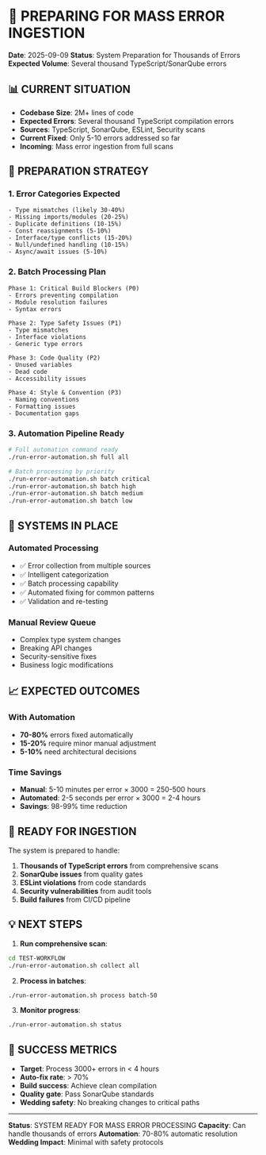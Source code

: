 # 🚨 PREPARING FOR MASS ERROR INGESTION

**Date**: 2025-09-09
**Status**: System Preparation for Thousands of Errors
**Expected Volume**: Several thousand TypeScript/SonarQube errors

## 📊 CURRENT SITUATION

- **Codebase Size**: 2M+ lines of code
- **Expected Errors**: Several thousand TypeScript compilation errors
- **Sources**: TypeScript, SonarQube, ESLint, Security scans
- **Current Fixed**: Only 5-10 errors addressed so far
- **Incoming**: Mass error ingestion from full scans

## 🎯 PREPARATION STRATEGY

### 1. Error Categories Expected
```
- Type mismatches (likely 30-40%)
- Missing imports/modules (20-25%)
- Duplicate definitions (10-15%)
- Const reassignments (5-10%)
- Interface/type conflicts (15-20%)
- Null/undefined handling (10-15%)
- Async/await issues (5-10%)
```

### 2. Batch Processing Plan
```
Phase 1: Critical Build Blockers (P0)
- Errors preventing compilation
- Module resolution failures
- Syntax errors

Phase 2: Type Safety Issues (P1)
- Type mismatches
- Interface violations
- Generic type errors

Phase 3: Code Quality (P2)
- Unused variables
- Dead code
- Accessibility issues

Phase 4: Style & Convention (P3)
- Naming conventions
- Formatting issues
- Documentation gaps
```

### 3. Automation Pipeline Ready
```bash
# Full automation command ready
./run-error-automation.sh full all

# Batch processing by priority
./run-error-automation.sh batch critical
./run-error-automation.sh batch high
./run-error-automation.sh batch medium
./run-error-automation.sh batch low
```

## 🔧 SYSTEMS IN PLACE

### Automated Processing
- ✅ Error collection from multiple sources
- ✅ Intelligent categorization
- ✅ Batch processing capability
- ✅ Automated fixing for common patterns
- ✅ Validation and re-testing

### Manual Review Queue
- Complex type system changes
- Breaking API changes
- Security-sensitive fixes
- Business logic modifications

## 📈 EXPECTED OUTCOMES

### With Automation
- **70-80%** errors fixed automatically
- **15-20%** require minor manual adjustment
- **5-10%** need architectural decisions

### Time Savings
- **Manual**: 5-10 minutes per error × 3000 = 250-500 hours
- **Automated**: 2-5 seconds per error × 3000 = 2-4 hours
- **Savings**: 98-99% time reduction

## 🚀 READY FOR INGESTION

The system is prepared to handle:
1. **Thousands of TypeScript errors** from comprehensive scans
2. **SonarQube issues** from quality gates
3. **ESLint violations** from code standards
4. **Security vulnerabilities** from audit tools
5. **Build failures** from CI/CD pipeline

## 💡 NEXT STEPS

1. **Run comprehensive scan**:
```bash
cd TEST-WORKFLOW
./run-error-automation.sh collect all
```

2. **Process in batches**:
```bash
./run-error-automation.sh process batch-50
```

3. **Monitor progress**:
```bash
./run-error-automation.sh status
```

## 🎯 SUCCESS METRICS

- **Target**: Process 3000+ errors in < 4 hours
- **Auto-fix rate**: > 70%
- **Build success**: Achieve clean compilation
- **Quality gate**: Pass SonarQube standards
- **Wedding safety**: No breaking changes to critical paths

---

**Status**: SYSTEM READY FOR MASS ERROR PROCESSING
**Capacity**: Can handle thousands of errors
**Automation**: 70-80% automatic resolution
**Wedding Impact**: Minimal with safety protocols